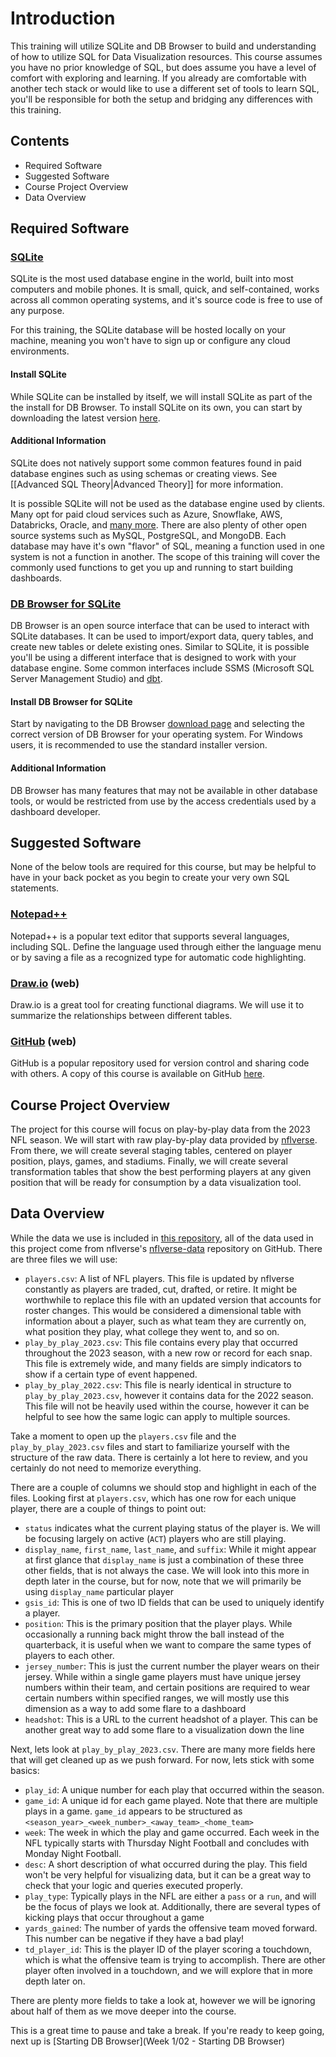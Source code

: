 # Introduction

This training will utilize SQLite and DB Browser to build and understanding of how to utilize SQL for Data Visualization resources. This course assumes you have no prior knowledge of SQL, but does assume you have a level of comfort with exploring and learning. If you already are comfortable with another tech stack or would like to use a different set of tools to learn SQL, you'll be responsible for both the setup and bridging any differences with this training.


## Contents

- Required Software
- Suggested Software
- Course Project Overview
- Data Overview

## Required Software

### [SQLite](https://www.sqlite.org/index.html)

SQLite is the most used database engine in the world, built into most computers and mobile phones. It is small, quick, and self-contained, works across all common operating systems, and it's source code is free to use of any purpose.

For this training, the SQLite database will be hosted locally on your machine, meaning you won't have to sign up or configure any cloud environments.

#### Install SQLite

While SQLite can be installed by itself, we will install SQLite as part of the the install for DB Browser. To install SQLite on its own, you can start by downloading the latest version [here](https://www.sqlite.org/index.html).

#### Additional Information

SQLite does not natively support some common features found in paid database engines such as using schemas or creating views. See [[Advanced SQL Theory|Advanced Theory]] for more information.

It is possible SQLite will not be used as the database engine used by clients. Many opt for paid cloud services such as Azure, Snowflake, AWS, Databricks, Oracle, and [many more](https://db-engines.com/en/ranking/relational+dbms). There are also plenty of other open source systems such as MySQL, PostgreSQL, and MongoDB. Each database may have it's own "flavor" of SQL, meaning a function used in one system is not a function in another. The scope of this training will cover the commonly used functions to get you up and running to start building dashboards.

### [DB Browser for SQLite](https://sqlitebrowser.org/dl/)

DB Browser is an open source interface that can be used to interact with SQLite databases. It can be used to import/export data, query tables, and create new tables or delete existing ones. Similar to SQLite, it is possible you'll be using a different interface that is designed to work with your database engine. Some common interfaces include SSMS (Microsoft SQL Server Management Studio) and [dbt](https://www.getdbt.com).

#### Install DB Browser for SQLite

Start by navigating to the DB Browser [download page](https://sqlitebrowser.org/dl/) and selecting the correct version of DB Browser for your operating system. For Windows users, it is recommended to use the standard installer version.

#### Additional Information

DB Browser has many features that may not be available in other database tools, or would be restricted from use by the access credentials used by a dashboard developer.

## Suggested Software

None of the below tools are required for this course, but may be helpful to have in your back pocket as you begin to create your very own SQL statements.

### [Notepad++](https://notepad-plus-plus.org/)

Notepad++ is a popular text editor that supports several languages, including SQL. Define the language used through either the language menu or by saving a file as a recognized type for automatic code highlighting.

### [Draw.io](https://www.drawio.com/) (web)

Draw.io is a great tool for creating functional diagrams. We will use it to summarize the relationships between different tables.

### [GitHub](https://github.com/) (web)

GitHub is a popular repository used for version control and sharing code with others. A copy of this course is available on GitHub [here](https://github.com/tmolitor002/SQL-for-Data-Viz). 

## Course Project Overview

The project for this course will focus on play-by-play data from the 2023 NFL season. We will start with raw play-by-play data provided by [nflverse](https://github.com/nflverse/nflverse-data). From there, we will create several staging tables, centered on player position, plays, games, and stadiums. Finally, we will create several transformation tables that show the best performing players at any given position that will be ready for consumption by a data visualization tool.

## Data Overview

While the data we use is included in [this repository](https://github.com/tmolitor002/SQL-for-Data-Viz/releases), all of the data used in this project come from nflverse's [nflverse-data](https://github.com/nflverse/nflverse-data/releases) repository on GitHub. There are three files we will use:
- `players.csv`: A list of NFL players. This file is updated by nflverse constantly as players are traded, cut, drafted, or retire. It might be worthwhile to replace this file with an updated version that accounts for roster changes. This would be considered a dimensional table with information about a player, such as what team they are currently on, what position they play, what college they went to, and so on. 
- `play_by_play_2023.csv`: This file contains every play that occurred throughout the 2023 season, with a new row or record for each snap. This file is extremely wide, and many fields are simply indicators to show if a certain type of event happened.
- `play_by_play_2022.csv`: This file is nearly identical in structure to `play_by_play_2023.csv`, however it contains data for the 2022 season. This file will not be heavily used within the course, however it can be helpful to see how the same logic can apply to multiple sources.

Take a moment to open up the `players.csv` file and the `play_by_play_2023.csv` files and start to familiarize yourself with the structure of the raw data. There is certainly a lot here to review, and you certainly do not need to memorize everything.

There are a couple of columns we should stop and highlight in each of the files. Looking first at `players.csv`, which has one row for each unique player, there are a couple of things to point out:
- `status` indicates what the current playing status of the player is. We will be focusing largely on active (`ACT`) players who are still playing.
- `display_name`, `first_name`, `last_name`, and `suffix`: While it might appear at first glance that `display_name` is just a combination of these three other fields, that is not always the case. We will look into this more in depth later in the course, but for now, note that we will primarily be using `display_name` particular player
- `gsis_id`: This is one of two ID fields that can be used to uniquely identify a player.
- `position`: This is the primary position that the player plays. While occasionally a running back might throw the ball instead of the quarterback, it is useful when we want to compare the same types of players to each other.
- `jersey_number`: This is just the current number the player wears on their jersey. While within a single game players must have unique jersey numbers within their team, and certain positions are required to wear certain numbers within specified ranges, we will mostly use this dimension as a way to add some flare to a dashboard
- `headshot`: This is a URL to the current headshot of a player. This can be another great way to add some flare to a visualization down the line

Next, lets look at `play_by_play_2023.csv`. There are many more fields here that will get cleaned up as we push forward. For now, lets stick with some basics:
- `play_id`: A unique number for each play that occurred within the season.
- `game_id`: A unique id for each game played. Note that there are multiple plays in a game. `game_id` appears to be structured as `<season_year>_<week_number>_<away_team>_<home_team>`
- `week`: The week in which the play and game occurred. Each week in the NFL typically starts with Thursday Night Football and concludes with Monday Night Football.
- `desc`: A short description of what occurred during the play. This field won't be very helpful for visualizing data, but it can be a great way to check that your logic and queries executed properly.
- `play_type`: Typically plays in the NFL are either a `pass` or a `run`, and will be the focus of plays we look at. Additionally, there are several types of kicking plays that occur throughout a game
- `yards_gained`: The number of yards the offensive team moved forward. This number can be negative if they have a bad play!
- `td_player_id`: This is the player ID of the player scoring a touchdown, which is what the offensive team is trying to accomplish. There are other player often involved in a touchdown, and we will explore that in more depth later on.

There are plenty more fields to take a look at, however we will be ignoring about half of them as we move deeper into the course.

This is a great time to pause and take a break. If you're ready to keep going, next up is [Starting DB Browser](Week 1/02 - Starting DB Browser)

